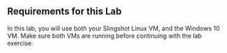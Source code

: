 
## Requirements for this Lab

In this lab, you will use both your Slingshot Linux VM, and the Windows 10 VM. Make sure both VMs are
running before continuing with the lab exercise.
